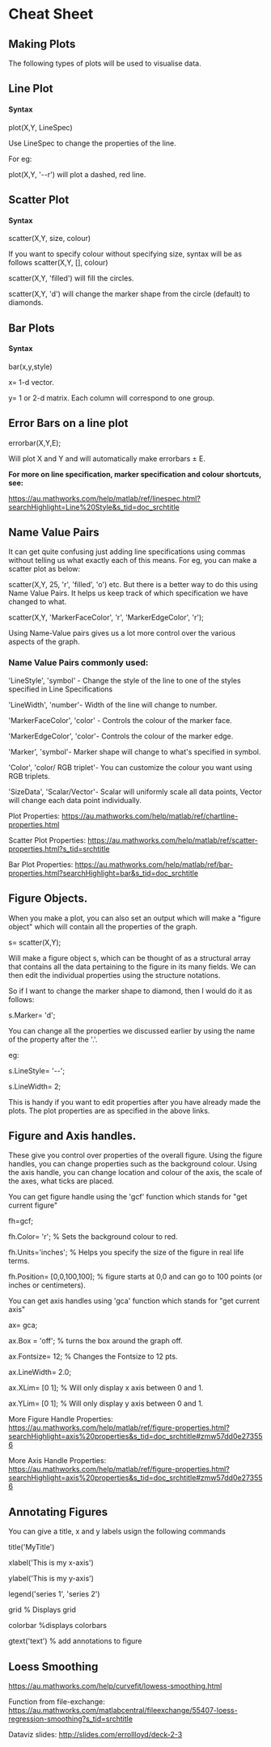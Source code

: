 # Cheat Sheet

## Making Plots
The following types of plots will be used to visualise data.
## Line Plot
#### Syntax
plot(X,Y, LineSpec)

Use LineSpec to change the properties of the line.

For eg:

plot(X,Y, '--r') will plot a dashed, red line.

## Scatter Plot
#### Syntax

scatter(X,Y, size, colour)

If you want to specify colour without specifying size, syntax will be as follows
scatter(X,Y, [], colour)

scatter(X,Y, 'filled') will fill the circles.

scatter(X,Y, 'd') will change the marker shape from the circle (default) to diamonds.

## Bar Plots
#### Syntax
bar(x,y,style)

x= 1-d vector.

y= 1 or 2-d matrix. Each column will correspond to one group.

## Error Bars on  a line plot

errorbar(X,Y,E);

Will plot X and Y and will automatically make errorbars &plusmn; E.


<b> For more on line specification, marker specification and colour shortcuts, see:</b>

https://au.mathworks.com/help/matlab/ref/linespec.html?searchHighlight=Line%20Style&s_tid=doc_srchtitle

## Name Value Pairs

It can get quite confusing just adding line specifications using commas without telling us what exactly each of this means. For eg, you can make a scatter plot as below:

scatter(X,Y, 25, 'r', 'filled', 'o') etc. But there is a better way to do this using Name Value Pairs. It helps us keep track of which specification we have changed to what.

scatter(X,Y, 'MarkerFaceColor', 'r', 'MarkerEdgeColor', 'r'); 

Using Name-Value pairs gives us a lot more control over the various aspects of the graph.

### Name Value Pairs commonly used:

'LineStyle', 'symbol' - Change the style of the line to one of the styles specified in Line Specifications 

'LineWidth', 'number'- Width of the line will change to number.

'MarkerFaceColor', 'color' - Controls the colour of the marker face.

'MarkerEdgeColor', 'color'- Controls the colour of the marker edge.

'Marker', 'symbol'- Marker shape will change to what's specified in symbol.

'Color', 'color/ RGB triplet'- You can customize the colour you want using RGB triplets.

'SizeData', 'Scalar/Vector'- Scalar will uniformly scale all data points, Vector will change each data point individually.


Plot Properties: https://au.mathworks.com/help/matlab/ref/chartline-properties.html

Scatter Plot Properties: https://au.mathworks.com/help/matlab/ref/scatter-properties.html?s_tid=srchtitle

Bar Plot Properties: https://au.mathworks.com/help/matlab/ref/bar-properties.html?searchHighlight=bar&s_tid=doc_srchtitle

## Figure Objects.

When you make a plot, you can also set an output which will make a "figure object" which will contain all the properties of the graph. 

s= scatter(X,Y);

Will make a figure object s, which can be thought of as a structural array that contains all the data pertaining to the figure in its many fields. We can then edit the individual properties using the structure notations.

So if I want to change the marker shape to diamond, then I would do it as follows:

s.Marker= 'd';

You can change all the properties we discussed earlier by using the name of the property after the '.'.

eg:

s.LineStyle= '--';

s.LineWidth= 2;

This is handy if you want to edit properties after you have already made the plots. The plot properties are as specified in the above links.

## Figure and Axis handles.

These give you control over properties of the overall figure. Using the figure handles, you can change properties such as the background colour. Using the axis handle, you can change location and colour of the axis, the scale of the axes, what ticks are placed.

You can get figure handle using the 'gcf' function which stands for "get current figure"

fh=gcf;

fh.Color= 'r'; % Sets the background colour to red.

fh.Units='inches'; % Helps you specify the size of the figure in real life terms.

fh.Position= [0,0,100,100]; % figure starts at 0,0 and can go to 100 points (or inches or centimeters).

You can get axis handles using 'gca' function which stands for "get current axis"

ax= gca;

ax.Box = 'off'; % turns the box around the graph off.

ax.Fontsize= 12; % Changes the Fontsize to 12 pts.

ax.LineWidth= 2.0;

ax.XLim= [0 1]; % Will only display x axis between 0 and 1.

ax.YLim= [0 1]; % Will only display y axis between 0 and 1.

More Figure Handle Properties: https://au.mathworks.com/help/matlab/ref/figure-properties.html?searchHighlight=axis%20properties&s_tid=doc_srchtitle#zmw57dd0e273556

More Axis Handle Properties: https://au.mathworks.com/help/matlab/ref/figure-properties.html?searchHighlight=axis%20properties&s_tid=doc_srchtitle#zmw57dd0e273556

## Annotating Figures

You can give a title, x and y labels usign the following commands

title('MyTitle')

xlabel('This is my x-axis')

ylabel('This is my y-axis')

legend('series 1', 'series 2')

grid % Displays grid

colorbar %displays colorbars

gtext('text') % add annotations to figure

## Loess Smoothing

https://au.mathworks.com/help/curvefit/lowess-smoothing.html

Function from file-exchange: https://au.mathworks.com/matlabcentral/fileexchange/55407-loess-regression-smoothing?s_tid=srchtitle

Dataviz slides: http://slides.com/errollloyd/deck-2-3


